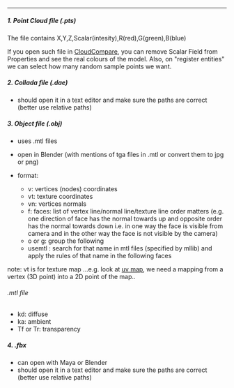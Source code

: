 ---
##### 1. Point Cloud file (.pts)

The file contains X,Y,Z,Scalar(intesity),R(red),G(green),B(blue)

If you open such file in [CloudCompare](ComputerVisionTools.md/#1.CloudCompare), you can remove Scalar Field from Properties and see the real colours of the model. Also, on "register entities" we can select how many random sample points we want.

##### 2. Collada file (.dae)

 - should open it in a text editor and make sure the paths are correct (better use relative paths)

##### 3. Object file (.obj)

 - uses .mtl files
 
 - open in Blender (with mentions of tga files in .mtl or convert them to jpg or png)
 
 - format:
    - v: vertices (nodes) coordinates
    - vt: texture coordinates
    - vn: vertices normals
    - f: faces: 
        list of vertex line/normal line/texture line
        order matters (e.g. one direction of face has the normal towards up and opposite order has the normal towards down i.e. in one way the face is visible from camera and in the other way the face is not visible by the camera)
    - o or g: group the following
    - usemtl <name>: search for that name in mtl files (specified by mllib) and apply the rules of that name in the following faces
    

note:
vt is for texture map ...e.g. look at [uv map](https://medium.com/@sdixon3/uv-mapping-texturing-and-shaders-rigging-and-animation-be9b4ddf0d48), we need a mapping from a vertex (3D point) into a 2D point of the map..
    

###### .mtl file

- kd: diffuse
- ka: ambient
- Tf or Tr: transparency
 

##### 4. .fbx

 - can open with Maya or Blender
 - should open it in a text editor and make sure the paths are correct (better use relative paths)
